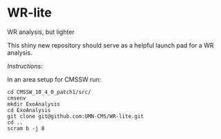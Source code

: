 # WR-lite
WR analysis, but lighter

This shiny new repository should serve as a helpful launch pad for a WR analysis.

*Instructions:*

In an area setup for CMSSW run:

```cmsrel CMSSW_10_4_0_patch1
cd CMSSW_10_4_0_patch1/src/
cmsenv
mkdir ExoAnalysis
cd ExoAnalysis
git clone git@github.com:UMN-CMS/WR-lite.git
cd ..
scram b -j 8
